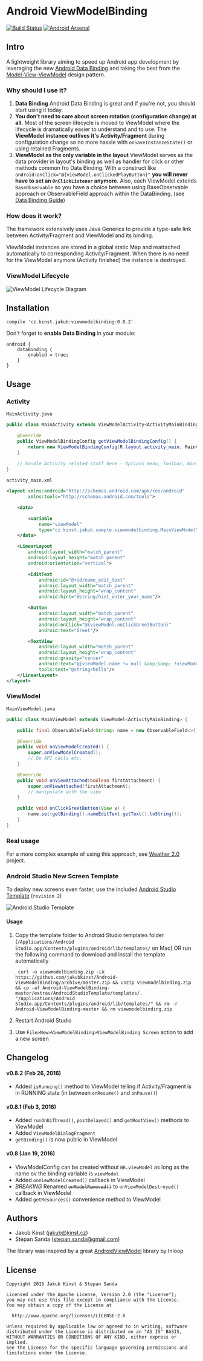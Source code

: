 # Android ViewModelBinding
[![Build Status](https://travis-ci.org/jakubkinst/Android-ViewModelBinding.svg?branch=master)](https://travis-ci.org/jakubkinst/Android-ViewModelBinding) [![Android Arsenal](https://img.shields.io/badge/Android%20Arsenal-ViewModelBinding-green.svg?style=true)](https://android-arsenal.com/details/1/3240)
## Intro
A lightweight library aiming to speed up Android app development by leveraging the new [Android Data Binding](http://developer.android.com/tools/data-binding/guide.html) and taking the best from the [Model-View-ViewModel](https://en.wikipedia.org/wiki/Model%E2%80%93view%E2%80%93viewmodel) design pattern.

### Why should I use it?
1. **Data Binding**
 Android Data Binding is great and if you're not, you should start using it today.
2. **You don't need to care about screen rotation (configuration change) at all.**
 Most of the screen lifecycle is moved to ViewModel where the lifecycle is dramatically easier to understand and to use. The **ViewModel instance outlives it's Activity/Fragment** during configuration change so no more hassle with `onSaveInstanceState()` or using retained Fragments.
3. **ViewModel as the only variable in the layout**
 ViewModel serves as the data provider in layout's binding as well as handler for click or other methods common fro Data Binding. With a construct like `android:onClick="@{viewModel.onClickedPlayButton}"` **you will never have to set an `OnClickListener` anymore**. Also, each ViewModel extends `BaseObservable` so you have a choice between using BaseObservable approach or ObservableField approach within the DataBinding. (see [Data Binding Guide](http://developer.android.com/tools/data-binding/guide.html))

### How does it work?
The framework extensively uses Java Generics to provide a type-safe link between Activity/Fragment and ViewModel and its binding.

ViewModel instances are stored in a global static Map and reattached automatically to corresponding Activity/Fragment. When there is no need for the ViewModel anymore (Activity finished) the instance is destroyed.


### ViewModel Lifecycle
![ViewModel Lifecycle Diagram](extras/diagram.png)

## Installation
    compile 'cz.kinst.jakub:viewmodelbinding:0.8.2'
    
 Don't forget to **enable Data Binding** in your module:
 	
	android {
		dataBinding {
			enabled = true;
		}
	}
    
## Usage

### Activity
`MainActivity.java`

```java
public class MainActivity extends ViewModelActivity<ActivityMainBinding, MainViewModel> {

	@Override
	public ViewModelBindingConfig getViewModelBindingConfig() {
		return new ViewModelBindingConfig(R.layout.activity_main, MainViewModel.class);
	}
	
	// handle Activity related stuff here - Options menu, Toolbar, Window config, etc.
}
```
    
`activity_main.xml`

```xml
<layout xmlns:android="http://schemas.android.com/apk/res/android"
		xmlns:tools="http://schemas.android.com/tools">

	<data>

		<variable
			name="viewModel"
			type="cz.kinst.jakub.sample.viewmodelbinding.MainViewModel"/>
	</data>

	<LinearLayout
		android:layout_width="match_parent"
		android:layout_height="match_parent"
		android:orientation="vertical">

		<EditText
			android:id="@+id/name_edit_text"
			android:layout_width="match_parent"
			android:layout_height="wrap_content"
			android:hint="@string/hint_enter_your_name"/>

		<Button
			android:layout_width="match_parent"
			android:layout_height="wrap_content"
			android:onClick="@{viewModel.onClickGreetButton}"
			android:text="Greet"/>

		<TextView
			android:layout_width="match_parent"
			android:layout_height="wrap_content"
			android:gravity="center"
			android:text="@{viewModel.name != null &amp;&amp; !viewModel.name.empty ? @string/hello(viewModel.name) : ``}"
			tools:text="@string/hello"/>
	</LinearLayout>
</layout>
```

    
### ViewModel
`MainViewModel.java`

```java
public class MainViewModel extends ViewModel<ActivityMainBinding> {

	public final ObservableField<String> name = new ObservableField<>();

	@Override
	public void onViewModelCreated() {
		super.onViewModelCreated();
		// Do API calls etc.
	}

	@Override
	public void onViewAttached(boolean firstAttachment) {
		super.onViewAttached(firstAttachment);
		// manipulate with the view
	}

	public void onClickGreetButton(View v) {
		name.set(getBinding().nameEditText.getText().toString());
	}
}
```

### Real usage
For a more complex example of using this approach, see [Weather 2.0](https://github.com/jakubkinst/Weather-2.0) project.

### Android Studio New Screen Template
To deploy new screens even faster, use the included [Android Studio Template](/extras/AndroidStudioTemplate) (`revision 2`)

![Android Studio Template](/extras/AndroidStudioTemplate/screen.png)
#### Usage
1. Copy the template folder to Android Studio templates folder (`/Applications/Android Studio.app/Contents/plugins/android/lib/templates/` on Mac) OR run the following command to download and install the template automatically

		curl -o viewmodelbinding.zip -Lk https://github.com/jakubkinst/Android-ViewModelBinding/archive/master.zip && unzip viewmodelbinding.zip && cp -af Android-ViewModelBinding-master/extras/AndroidStudioTemplate/templates/. "/Applications/Android Studio.app/Contents/plugins/android/lib/templates/" && rm -r Android-ViewModelBinding-master && rm viewmodelbinding.zip
2. Restart Android Studio
3. Use `File>New>ViewModelBinding>ViewModelBinding Screen` action to add a new screen

## Changelog
#### v0.8.2 (Feb 26, 2016)
- Added `isRunning()` method to ViewModel telling if Activity/Fragment is in RUNNING state (in between `onResume()` and `onPause()`)

#### v0.8.1 (Feb 3, 2016)
- Added `runOnUiThread()`, `postDelayed()` and `getRootView()` methods to ViewModel
- Added `ViewModelDialogFragment`
- `getBinding()` is now public in ViewModel

#### v0.8 (Jan 19, 2016)
- ViewModelConfig can be created without `BR.viewModel` as long as the name ov the binding variable is `viewModel`
- Added `onViewModelCreated()` callback in ViewModel
- *BREAKING* Renamed ~~`onModelRemoved()`~~ to `onViewModelDestroyed()` callback in ViewModel
- Added `getResources()` convenience method to ViewModel

## Authors
- Jakub Kinst (jakub@kinst.cz)
- Stepan Sanda (stepan.sanda@gmail.com)

The library was inspired by a great [AndroidViewModel](https://github.com/inloop/AndroidViewModel) library by Inloop

## License
    Copyright 2015 Jakub Kinst & Stepan Sanda
    
    Licensed under the Apache License, Version 2.0 (the "License");
    you may not use this file except in compliance with the License.
    You may obtain a copy of the License at
    
      http://www.apache.org/licenses/LICENSE-2.0
    
    Unless required by applicable law or agreed to in writing, software
    distributed under the License is distributed on an "AS IS" BASIS,
    WITHOUT WARRANTIES OR CONDITIONS OF ANY KIND, either express or implied.
    See the License for the specific language governing permissions and
    limitations under the License.
